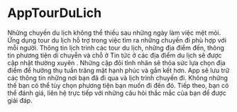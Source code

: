 # AppTourDuLich
Những chuyến du lịch không thể thiếu sau những ngày làm việc mệt mỏi. Ứng dụng tour du lịch hỗ trợ trong việc tìm ra những chuyến đi phù hợp với mỗi người.
Thông tin lịch trình các tour du lịch, những địa điểm đến, thông tin phương tiện di chuyễn và chỗ ở
Tin tức ở các địa điểm du lịch sẽ được cập nhật thường xuyên .
Những cặp đôi tình nhân sẽ thỏa sức lựa chọn địa điểm để hưởng thụ tuần trăng mật hạnh phúc và gắn kết hơn.
App sẽ lưu trữ các thông tin những nơi bạn đã đi qua và lịch trình chuyến đi. Không những thế bạn có thể tùy chọn phương tiện bạn muốn đi đến đó. 
Tiếp theo, bạn có thể đánh giá, liên hệ trực tiếp với những câu hỏi thắc mắc của bạn để được giải đáp.

